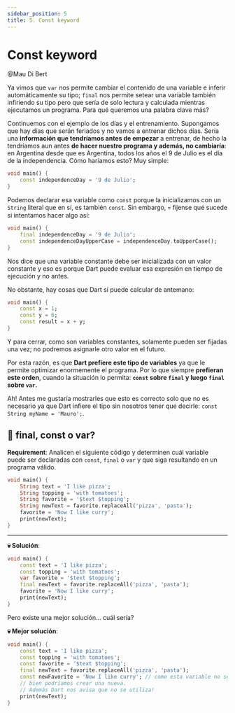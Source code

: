 ```yaml
---
sidebar_position: 5
title: 5. Const keyword
---
```


# Const keyword

@Mau Di Bert

Ya vimos que `var` nos permite cambiar el contenido de una variable e inferir automáticamente su tipo; `final` nos permite setear una variable también infiriendo su tipo pero que sería de solo lectura y calculada mientras ejecutamos un programa. Para qué queremos una palabra clave más?

Continuemos con el ejemplo de los días y el entrenamiento. Supongamos que hay días que serán feriados y no vamos a entrenar dichos días. Sería una __información que tendríamos antes de empezar__ a entrenar, de hecho la tendríamos aun antes __de hacer nuestro programa y además, no cambiaría__: en Argentina desde que es Argentina, todos los años el 9 de Julio es el día de la independencia. Cómo haríamos esto? Muy simple:

```dart
void main() {
    const independenceDay = '9 de Julio';
}
```

Podemos declarar esa variable como `const` porque la inicializamos con un `String` literal que en sí, es también `const`. Sin embargo, 💀 fíjense qué sucede si intentamos hacer algo así:

```dart
void main() {
    final independenceDay = '9 de Julio';
    const independenceDayUpperCase = independenceDay.toUpperCase();
}
```

Nos dice que una variable constante debe ser inicializada con un valor constante y eso es porque Dart puede evaluar esa expresión en tiempo de ejecución y no antes.

No obstante, hay cosas que Dart sí puede calcular de antemano:

```dart
void main() {
    const x = 1;
    const y = 6;
    const result = x + y;
}
```

Y para cerrar, como son variables constantes, solamente pueden ser fijadas una vez; no podremos asignarle otro valor en el futuro.

Por esta razón, es que __Dart prefiere este tipo de variables__ ya que le permite optimizar enormemente el programa. Por lo que siempre __prefieran este orden__, cuando la situación lo permita: __`const` sobre `final` y luego `final` sobre `var`.__

Ah! Antes me gustaría mostrarles que esto es correcto solo que no es necesario ya que Dart infiere el tipo sin nosotros tener que decirle: `const String myName = 'Mauro';`.

## 💪 final, const o var?

__Requirement__: Analicen el siguiente código y determinen cuál variable puede ser declaradas con `const`, `final` o `var` y que siga resultando en un programa válido.

```dart
void main() {
    String text = 'I like pizza';
    String topping = 'with tomatoes';
    String favorite = '$text $topping';
    String newText = favorite.replaceAll('pizza', 'pasta');
    favorite = 'Now I like curry';
    print(newText);
}
```

---

__💀 Solución__:

```dart
void main() {
    const text = 'I like pizza';
    const topping = 'with tomatoes';
    var favorite = '$text $topping';
    final newText = favorite.replaceAll('pizza', 'pasta');
    favorite = 'Now I like curry';
    print(newText);
}
```

Pero existe una mejor solución... cuál sería?

__💀 Mejor solución__:

```dart
void main() {
    const text = 'I like pizza';
    const topping = 'with tomatoes';
    const favorite = '$text $topping';
    final newText = favorite.replaceAll('pizza', 'pasta');
    const newFavorite = 'Now I like curry'; // como esta variable no se utiliza 
    // bien podríamos crear una nueva.
    // Además Dart nos avisa que no se utiliza!
    print(newText);
}
```
